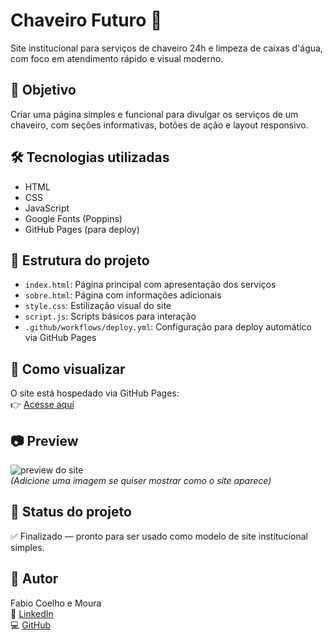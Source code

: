 # Chaveiro Futuro 🔐

Site institucional para serviços de chaveiro 24h e limpeza de caixas d'água, com foco em atendimento rápido e visual moderno.

## 📌 Objetivo

Criar uma página simples e funcional para divulgar os serviços de um chaveiro, com seções informativas, botões de ação e layout responsivo.

## 🛠️ Tecnologias utilizadas

- HTML
- CSS
- JavaScript
- Google Fonts (Poppins)
- GitHub Pages (para deploy)

## 📁 Estrutura do projeto

- `index.html`: Página principal com apresentação dos serviços
- `sobre.html`: Página com informações adicionais
- `style.css`: Estilização visual do site
- `script.js`: Scripts básicos para interação
- `.github/workflows/deploy.yml`: Configuração para deploy automático via GitHub Pages

## 🚀 Como visualizar

O site está hospedado via GitHub Pages:  
👉 [Acesse aqui](https://fabiosoftware.github.io/chaveiro-futuro/)

## 📷 Preview

![preview do site](https://fabiosoftware.github.io/chaveiro-futuro/imagem-preview.png)  
*(Adicione uma imagem se quiser mostrar como o site aparece)*

## 📌 Status do projeto

✅ Finalizado — pronto para ser usado como modelo de site institucional simples.

## 📇 Autor

Fabio Coelho e Moura  
🔗 [LinkedIn](https://linkedin.com/in/fabio-coelho-de-moura-93015128b)  
💻 [GitHub](https://github.com/fabiosoftware)
